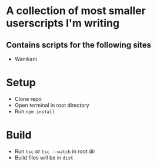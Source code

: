 # A collection of most smaller userscripts I'm writing

## Contains scripts for the following sites

- Wanikani

# Setup

- Clone repo
- Open terminal in root directory
- Run `npm install`

# Build

- Run `tsc` or `tsc --watch` in root dir
- Build files will be in `dist`
